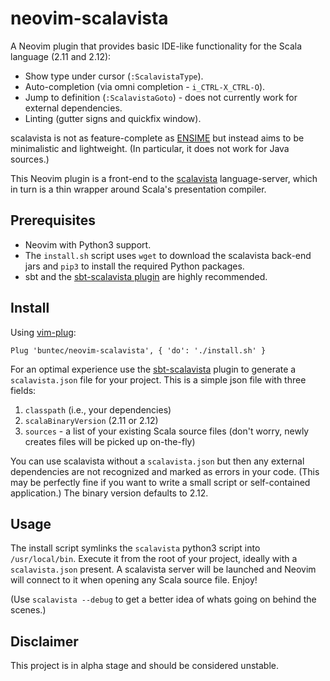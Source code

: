 # neovim-scalavista

A Neovim plugin that provides basic IDE-like functionality for the Scala language (2.11 and 2.12):

* Show type under cursor (`:ScalavistaType`).
* Auto-completion (via omni completion - `i_CTRL-X_CTRL-O`).
* Jump to definition (`:ScalavistaGoto`) - does not currently work for external dependencies.
* Linting (gutter signs and quickfix window).

scalavista is not as feature-complete as [ENSIME](https://github.com/ensime) but instead aims to be minimalistic and lightweight. (In particular, it does not work for Java sources.)

This Neovim plugin is a front-end to the [scalavista](https://github.com/buntec/scalavista) language-server, which in turn is a thin wrapper around Scala's presentation compiler.

## Prerequisites

* Neovim with Python3 support.
* The `install.sh` script uses `wget` to download the scalavista back-end jars 
and `pip3` to install the required Python packages.
* sbt and the [sbt-scalavista plugin](https://github.com/buntec/sbt-scalavista) are highly recommended. 

## Install

Using [vim-plug](https://github.com/junegunn/vim-plug):

```
Plug 'buntec/neovim-scalavista', { 'do': './install.sh' }
```

For an optimal experience use the [sbt-scalavista](https://github.com/buntec/sbt-scalavista) plugin 
to generate a `scalavista.json` file for your project. This is a simple json file with three fields:

1. `classpath` (i.e., your dependencies)
1. `scalaBinaryVersion` (2.11 or 2.12)
1. `sources` - a list of your existing Scala source files (don't worry, newly creates files will be picked up on-the-fly)

You can use scalavista without a `scalavista.json` but then any external dependencies are 
not recognized and marked as errors in your code. (This may be perfectly fine if you want to 
write a small script or self-contained application.) The binary version defaults to 2.12.

## Usage

The install script symlinks the `scalavista` python3 script into `/usr/local/bin`. 
Execute it from the root of your project, ideally with a `scalavista.json` present. 
A scalavista server will be launched and Neovim will connect to it when opening any Scala
source file. Enjoy!

(Use `scalavista --debug` to get a better idea of whats going on behind the scenes.)

## Disclaimer

This project is in alpha stage and should be considered unstable. 
